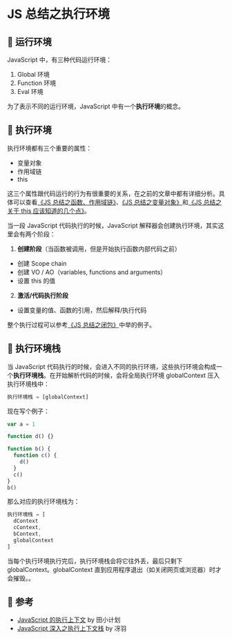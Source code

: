 # JS 总结之执行环境

## 🍓 运行环境

JavaScript 中，有三种代码运行环境：

1. Global 环境
2. Function 环境
3. Eval 环境

为了表示不同的运行环境，JavaScript 中有一个**执行环境**的概念。

## 🍑 执行环境

执行环境都有三个重要的属性：

- 变量对象
- 作用域链
- this

这三个属性跟代码运行的行为有很重要的关系，在之前的文章中都有详细分析。具体可以查看[《JS 总结之函数、作用域链》](https://github.com/KaronAmI/blog/issues/25)、[《JS 总结之变量对象》](https://github.com/KaronAmI/blog/issues/27)和[《JS 总结之关于 this 应该知道的几个点》](https://github.com/KaronAmI/blog/issues/21)。

当一段 JavaScript 代码执行的时候，JavaScript 解释器会创建执行环境，其实这里会有两个阶段：

1. **创建阶段**（当函数被调用，但是开始执行函数内部代码之前）

- 创建 Scope chain
- 创建 VO / AO（variables, functions and arguments）
- 设置 this 的值

2. **激活/代码执行阶段**

- 设置变量的值、函数的引用，然后解释/执行代码

整个执行过程可以参考[《JS 总结之闭包》](https://github.com/KaronAmI/blog/issues/26)中举的例子。

## 🍒 执行环境栈

当 JavaScript 代码执行的时候，会进入不同的执行环境，这些执行环境会构成一个**执行环境栈**。在开始解析代码的时候，会将全局执行环境 globalContext 压入执行环境栈中：

```js
执行环境栈 = [globalContext]
```

现在写个例子：

```js
var a = 1

function d() {}

function b() {
  function c() {
    d()
  }
  c()
}
b()
```

那么对应的执行环境栈为：

```js
执行环境栈 = [
  dContext
  cContext,
  bContext,
  globalContext
]
```

当每个执行环境执行完后，执行环境栈会将它往外丢，最后只剩下 globalContext。globalContext 直到应用程序退出（如关闭网页或浏览器）时才会摧毁。。

## 🚀 参考

- [JavaScript 的执行上下文](http://www.cnblogs.com/wilber2013/p/4909430.html) by 田小计划
- [JavaScript 深入之执行上下文栈](https://github.com/mqyqingfeng/Blog/issues/4) by 冴羽
